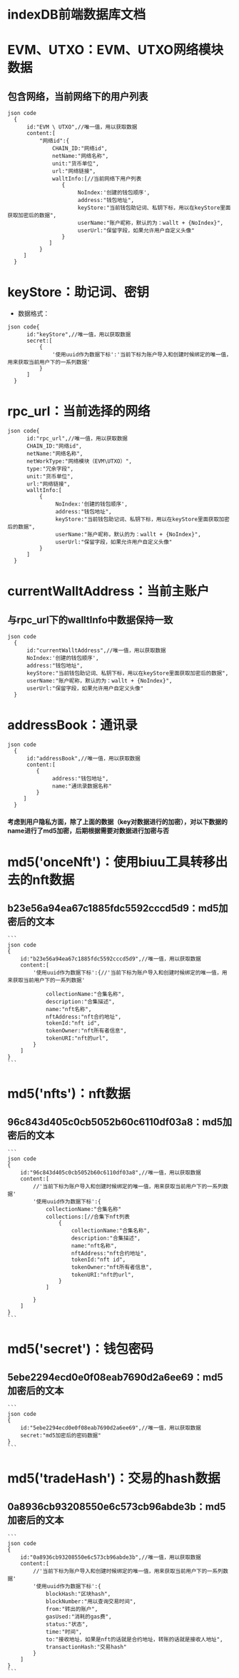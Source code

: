 # indexDB前端数据库文档

 
# EVM、UTXO：EVM、UTXO网络模块数据
  ## 包含网络，当前网络下的用户列表
  ```
  json code
	{
		id:"EVM \ UTXO",//唯一值，用以获取数据
		content:[
			"网络id":{
				CHAIN_ID:"网络id",
				netName:"网络名称",
				unit:"货币单位",
				url:"网络链接",
			    walltInfo:[//当前网络下用户列表
				   {
						NoIndex:'创建的钱包顺序',
						address:"钱包地址",
						keyStore:"当前钱包助记词、私钥下标，用以在keyStore里面获取加密后的数据",
						userName:"账户昵称，默认的为：wallt + {NoIndex}",
						userUrl:"保留字段，如果允许用户自定义头像"
				   }
			   ]
			}
       ]
	}
  ```
# keyStore：助记词、密钥 
  - 数据格式：
  ```
  json code{
        id:"keyStore",//唯一值，用以获取数据
        secret:[
            {
                '使用uuid作为数据下标':'当前下标为账户导入和创建时候绑定的唯一值，用来获取当前用户下的一系列数据'
            }
        ]
    }
  ```
# rpc_url：当前选择的网络
 ```
 json code{
       id:"rpc_url",//唯一值，用以获取数据
       CHAIN_ID:"网络id",
	   netName:"网络名称",
	   netWorkType:"网络模块（EVM\UTXO）",
	   type:"冗余字段",
	   unit:"货币单位",
	   url:"网络链接",
       walltInfo:[
           {
				NoIndex:'创建的钱包顺序',
				address:"钱包地址",
				keyStore:"当前钱包助记词、私钥下标，用以在keyStore里面获取加密后的数据",
				userName:"账户昵称，默认的为：wallt + {NoIndex}",
				userUrl:"保留字段，如果允许用户自定义头像"
           }
       ]
   }
 ```
 
# currentWalltAddress：当前主账户
 ## 与rpc_url下的walltInfo中数据保持一致
  ```
  json code
	{
		id:"currentWalltAddress",//唯一值，用以获取数据
		NoIndex:'创建的钱包顺序',
	    address:"钱包地址",
	    keyStore:"当前钱包助记词、私钥下标，用以在keyStore里面获取加密后的数据",
	    userName:"账户昵称，默认的为：wallt + {NoIndex}",
	    userUrl:"保留字段，如果允许用户自定义头像"
	}
  ```
 
# addressBook：通讯录
  ```
  json code
	{
		id:"addressBook",//唯一值，用以获取数据
		content:[
           {
				address:"钱包地址",
				name:"通讯录数据名称"
           }
       ]
	}
  ```
  
  #### 考虑到用户隐私方面，除了上面的数据（key对数据进行的加密），对以下数据的name进行了md5加密，后期根据需要对数据进行加密与否

# md5('onceNft')：使用biuu工具转移出去的nft数据
 ## b23e56a94ea67c1885fdc5592cccd5d9：md5加密后的文本

	```
	json code
 	{
 		id:"b23e56a94ea67c1885fdc5592cccd5d9",//唯一值，用以获取数据
 		content:[
            '使用uuid作为数据下标':{//'当前下标为账户导入和创建时候绑定的唯一值，用来获取当前用户下的一系列数据'
			
 				collectionName:"合集名称",
				description:"合集描述",
				name:"nft名称",
				nftAddress:"nft合约地址",
				tokenId:"nft id",
				tokenOwner:"nft所有者信息",
				tokenURI:"nft的url",
            }
        ]
 	}
	```
	
# md5('nfts')：nft数据
 ## 96c843d405c0cb5052b60c6110df03a8：md5加密后的文本

	```
	json code
 	{
 		id:"96c843d405c0cb5052b60c6110df03a8",//唯一值，用以获取数据
 		content:[
			//'当前下标为账户导入和创建时候绑定的唯一值，用来获取当前用户下的一系列数据'
            '使用uuid作为数据下标':{
				collectionName:"合集名称"
				collections:[//合集下nft列表
					{
						collectionName:"合集名称",
						description:"合集描述",
						name:"nft名称",
						nftAddress:"nft合约地址",
						tokenId:"nft id",
						tokenOwner:"nft所有者信息",
						tokenURI:"nft的url",
					}
				]
 				
            }
        ]
 	}
	```
  	
# md5('secret')：钱包密码
 ## 5ebe2294ecd0e0f08eab7690d2a6ee69：md5加密后的文本

	```
	json code
 	{
 		id:"5ebe2294ecd0e0f08eab7690d2a6ee69",//唯一值，用以获取数据
 		secret:"md5加密后的密码数据"
 	}
	```
  	
# md5('tradeHash')：交易的hash数据
 ## 0a8936cb93208550e6c573cb96abde3b：md5加密后的文本

	```
	json code
 	{
 		id:"0a8936cb93208550e6c573cb96abde3b",//唯一值，用以获取数据
 		content:[
			//'当前下标为账户导入和创建时候绑定的唯一值，用来获取当前用户下的一系列数据'
			'使用uuid作为数据下标':{
				blockHash:"区块hash",
				blockNumber:"用以查询交易时间",
				from:"转出的账户",
				gasUsed:"消耗的gas费",
				status:"状态",
				time:"时间",
				to:"接收地址，如果是nft的话就是合约地址，转账的话就是接收人地址",
				transactionHash:"交易hash"
			}
		]
 	}
	```
  
  